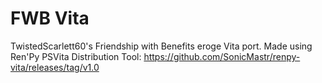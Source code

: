 # FWB Vita
TwistedScarlett60's Friendship with Benefits eroge Vita port.
Made using Ren'Py PSVita Distribution Tool: https://github.com/SonicMastr/renpy-vita/releases/tag/v1.0
